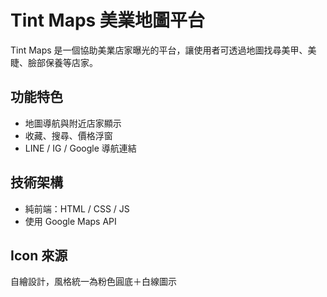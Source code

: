 # Tint Maps 美業地圖平台

Tint Maps 是一個協助美業店家曝光的平台，讓使用者可透過地圖找尋美甲、美睫、臉部保養等店家。

## 功能特色
- 地圖導航與附近店家顯示
- 收藏、搜尋、價格浮窗
- LINE / IG / Google 導航連結

## 技術架構
- 純前端：HTML / CSS / JS
- 使用 Google Maps API

## Icon 來源
自繪設計，風格統一為粉色圓底＋白線圖示
